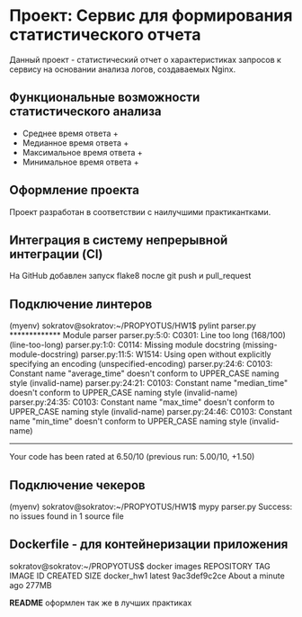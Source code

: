 # Проект: Сервис для формирования статистического отчета
Данный проект - статистический отчет о характеристиках запросов к сервису на основании анализа логов, создаваемых Nginx.

## Функциональные возможности cтатистического анализа
  - Среднее время ответа  +
  - Медианное время ответа  +
  - Максимальное время ответа +
  - Минимальное время ответа  +

## Оформление проекта
Проект разработан в соответствии с наилучшими практикантками.

## Интеграция в систему непрерывной интеграции (CI)
На GitHub добавлен запуск flake8 после git push и pull_request

## Подключение линтеров
(myenv) sokratov@sokratov:~/PROPYOTUS/HW1$ pylint parser.py
************* Module parser
parser.py:5:0: C0301: Line too long (168/100) (line-too-long)
parser.py:1:0: C0114: Missing module docstring (missing-module-docstring)
parser.py:11:5: W1514: Using open without explicitly specifying an encoding (unspecified-encoding)
parser.py:24:6: C0103: Constant name "average_time" doesn't conform to UPPER_CASE naming style (invalid-name)
parser.py:24:21: C0103: Constant name "median_time" doesn't conform to UPPER_CASE naming style (invalid-name)
parser.py:24:35: C0103: Constant name "max_time" doesn't conform to UPPER_CASE naming style (invalid-name)
parser.py:24:46: C0103: Constant name "min_time" doesn't conform to UPPER_CASE naming style (invalid-name)

------------------------------------------------------------------
Your code has been rated at 6.50/10 (previous run: 5.00/10, +1.50)

## Подключение чекеров
(myenv) sokratov@sokratov:~/PROPYOTUS/HW1$ mypy parser.py
Success: no issues found in 1 source file

## Dockerfile - для контейнеризации приложения
sokratov@sokratov:~/PROPYOTUS$ docker images
REPOSITORY   TAG       IMAGE ID       CREATED              SIZE
docker_hw1   latest    9ac3def9c2ce   About a minute ago   277MB


**README** оформлен так же в лучших практиках